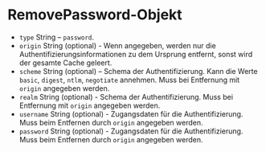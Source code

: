 # RemovePassword-Objekt

* `type` String – `password`.
* `origin` String (optional) - Wenn angegeben, werden nur die Authentifizierungsinformationen zu dem Ursprung entfernt, sonst wird der gesamte Cache geleert.
* `scheme` String (optional) – Schema der Authentifizierung. Kann die Werte `basic`, `digest`, `ntlm`, `negotiate` annehmen. Muss bei Entfernung mit `origin` angegeben werden.
* `realm` String (optional) - Schema der Authentifizierung. Muss bei Entfernung mit `origin` angegeben werden.
* `username` String (optional) - Zugangsdaten für die Authentifizierung. Muss beim Entfernen durch `origin` angegeben werden.
* `password` String (optional) - Zugangsdaten für die Authentifizierung. Muss beim Entfernen durch `origin` angegeben werden.
